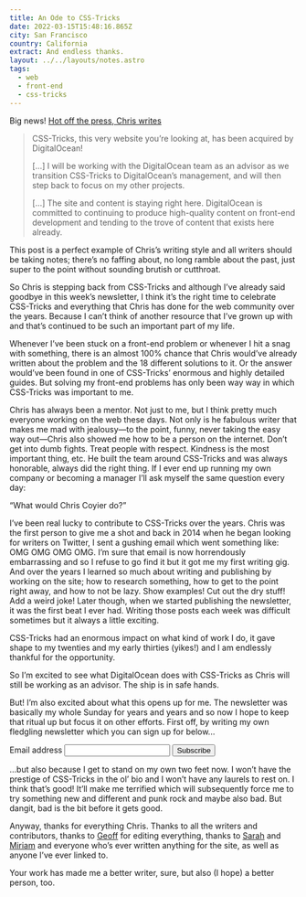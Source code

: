 ```yaml
---
title: An Ode to CSS-Tricks
date: 2022-03-15T15:48:16.865Z
city: San Francisco
country: California
extract: And endless thanks.
layout: ../../layouts/notes.astro
tags:
  - web
  - front-end
  - css-tricks
---
```

Big news! [Hot off the press, Chris writes](https://css-tricks.com/css-tricks-is-joining-digitalocean/)

> CSS-Tricks, this very website you’re looking at, has been acquired by DigitalOcean! 
>
> [...] I will be working with the DigitalOcean team as an advisor as we transition CSS-Tricks to DigitalOcean’s management, and will then step back to focus on my other projects. 
> 
> [...] The site and content is staying right here. DigitalOcean is committed to continuing to produce high-quality content on front-end development and tending to the trove of content that exists here already.

This post is a perfect example of Chris’s writing style and all writers should be taking notes; there’s no faffing about, no long ramble about the past, just super to the point without sounding brutish or cutthroat. 

So Chris is stepping back from CSS-Tricks and although I’ve already said goodbye in this week’s newsletter, I think it’s the right time to celebrate CSS-Tricks and everything that Chris has done for the web community over the years. Because I can’t think of another resource that I’ve grown up with and that’s continued to be such an important part of my life. 

Whenever I’ve been stuck on a front-end problem or whenever I hit a snag with something, there is an almost 100% chance that Chris would’ve already written about the problem and the 18 different solutions to it. Or the answer would’ve been found in one of CSS-Tricks’ enormous and highly detailed guides. But solving my front-end problems has only been way way in which CSS-Tricks was important to me.

Chris has always been a mentor. Not just to me, but I think pretty much everyone working on the web these days. Not only is he fabulous writer that makes me mad with jealousy—to the point, funny, never taking the easy way out—Chris also showed me how to be a person on the internet. Don’t get into dumb fights. Treat people with respect. Kindness is the most important thing, etc. He built the team around CSS-Tricks and was always honorable, always did the right thing. If I ever end up running my own company or becoming a manager I’ll ask myself the same question every day: 

“What would Chris Coyier do?”

I’ve been real lucky to contribute to CSS-Tricks over the years. Chris was the first person to give me a shot and back in 2014 when he began looking for writers on Twitter, I sent a gushing email which went something like: OMG OMG OMG OMG. I’m sure that email is now horrendously embarrassing and so I refuse to go find it but it got me my first writing gig. And over the years I learned so much about writing and publishing by working on the site; how to research something, how to get to the point right away, and how to not be lazy. Show examples! Cut out the dry stuff! Add a weird joke! Later though, when we started publishing the newsletter, it was the first beat I ever had. Writing those posts each week was difficult sometimes but it always a little exciting. 

CSS-Tricks had an enormous impact on what kind of work I do, it gave shape to my twenties and my early thirties (yikes!) and I am endlessly thankful for the opportunity.

So I’m excited to see what DigitalOcean does with CSS-Tricks as Chris will still be working as an advisor. The ship is in safe hands.

But! I’m also excited about what this opens up for me. The newsletter was basically my whole Sunday for years and years and so now I hope to keep that ritual up but focus it on other efforts. First off, by writing my own fledgling newsletter which you can sign up for below...

<form
  action="https://buttondown.email/api/emails/embed-subscribe/robinrendle"
  method="post"
  target="popupwindow"
  onsubmit="window.open('https://buttondown.email/robinrendle', 'popupwindow')"
  class="embeddable-buttondown-form"
>
  <label for="bd-email">Email address</label>
  <input type="email" name="email" id="bd-email" />
  <input type="submit" value="Subscribe" />
</form>

…but also because I get to stand on my own two feet now. I won’t have the prestige of CSS-Tricks in the ol’ bio and I won’t have any laurels to rest on. I think that’s good! It’ll make me terrified which will subsequently force me to try something new and different and punk rock and maybe also bad. But dangit, bad is the bit before it gets good.

Anyway, thanks for everything Chris. Thanks to all the writers and contributors, thanks to [Geoff](https://geoffgraham.me/) for editing everything, thanks to [Sarah](https://sarahdrasnerdesign.com/) and [Miriam](https://www.miriamsuzanne.com/) and everyone who’s ever written anything for the site, as well as anyone I’ve ever linked to. 

Your work has made me a better writer, sure, but also (I hope) a better person, too. 